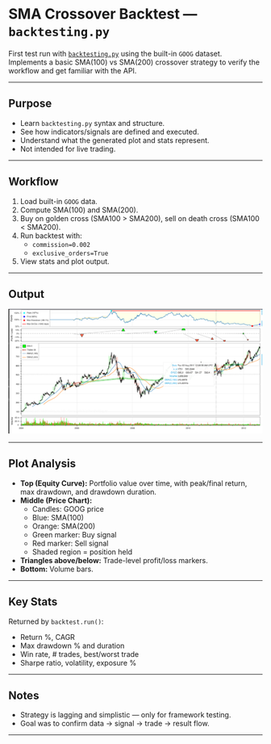 # SMA Crossover Backtest — `backtesting.py`

First test run with [`backtesting.py`](https://kernc.github.io/backtesting.py/) using the built-in `GOOG` dataset.  
Implements a basic SMA(100) vs SMA(200) crossover strategy to verify the workflow and get familiar with the API.

---

## Purpose
- Learn `backtesting.py` syntax and structure.
- See how indicators/signals are defined and executed.
- Understand what the generated plot and stats represent.
- Not intended for live trading.

---

## Workflow
1. Load built-in `GOOG` data.
2. Compute SMA(100) and SMA(200).
3. Buy on golden cross (SMA100 > SMA200), sell on death cross (SMA100 < SMA200).
4. Run backtest with:
   - `commission=0.002`
   - `exclusive_orders=True`
5. View stats and plot output.

---

## Output

![SMA Crossover Backtest Output](output/backtest_output.png)

---

## Plot Analysis
- **Top (Equity Curve):** Portfolio value over time, with peak/final return, max drawdown, and drawdown duration.
- **Middle (Price Chart):**  
  - Candles: GOOG price  
  - Blue: SMA(100)  
  - Orange: SMA(200)  
  - Green marker: Buy signal  
  - Red marker: Sell signal  
  - Shaded region = position held
- **Triangles above/below:** Trade-level profit/loss markers.
- **Bottom:** Volume bars.

---

## Key Stats
Returned by `backtest.run()`:
- Return %, CAGR
- Max drawdown % and duration
- Win rate, # trades, best/worst trade
- Sharpe ratio, volatility, exposure %

---

## Notes
- Strategy is lagging and simplistic — only for framework testing.
- Goal was to confirm data → signal → trade → result flow.
---